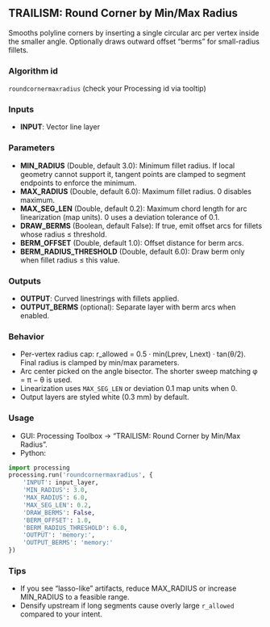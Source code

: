 ## TRAILISM: Round Corner by Min/Max Radius

Smooths polyline corners by inserting a single circular arc per vertex inside the smaller angle. Optionally draws outward offset “berms” for small-radius fillets.

### Algorithm id
`roundcornermaxradius` (check your Processing id via tooltip)

### Inputs
- **INPUT**: Vector line layer

### Parameters
- **MIN_RADIUS** (Double, default 3.0): Minimum fillet radius. If local geometry cannot support it, tangent points are clamped to segment endpoints to enforce the minimum.
- **MAX_RADIUS** (Double, default 6.0): Maximum fillet radius. 0 disables maximum.
- **MAX_SEG_LEN** (Double, default 0.2): Maximum chord length for arc linearization (map units). 0 uses a deviation tolerance of 0.1.
- **DRAW_BERMS** (Boolean, default False): If true, emit offset arcs for fillets whose radius ≤ threshold.
- **BERM_OFFSET** (Double, default 1.0): Offset distance for berm arcs.
- **BERM_RADIUS_THRESHOLD** (Double, default 6.0): Draw berm only when fillet radius ≤ this value.

### Outputs
- **OUTPUT**: Curved linestrings with fillets applied.
- **OUTPUT_BERMS** (optional): Separate layer with berm arcs when enabled.

### Behavior
- Per-vertex radius cap: r_allowed = 0.5 · min(Lprev, Lnext) · tan(θ/2). Final radius is clamped by min/max parameters.
- Arc center picked on the angle bisector. The shorter sweep matching φ = π − θ is used.
- Linearization uses `MAX_SEG_LEN` or deviation 0.1 map units when 0.
- Output layers are styled white (0.3 mm) by default.

### Usage
- GUI: Processing Toolbox → “TRAILISM: Round Corner by Min/Max Radius”.
- Python:
```python
import processing
processing.run('roundcornermaxradius', {
    'INPUT': input_layer,
    'MIN_RADIUS': 3.0,
    'MAX_RADIUS': 6.0,
    'MAX_SEG_LEN': 0.2,
    'DRAW_BERMS': False,
    'BERM_OFFSET': 1.0,
    'BERM_RADIUS_THRESHOLD': 6.0,
    'OUTPUT': 'memory:',
    'OUTPUT_BERMS': 'memory:'
})
```

### Tips
- If you see “lasso-like” artifacts, reduce MAX_RADIUS or increase MIN_RADIUS to a feasible range.
- Densify upstream if long segments cause overly large `r_allowed` compared to your intent.


